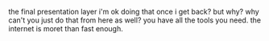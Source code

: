 the final presentation layer i'm ok doing that once i get back? but why? why can't you just do that from here as well? you have all the tools you need. the internet is moret than fast enough.